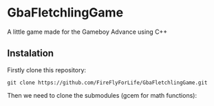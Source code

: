 # GbaFletchlingGame
A little game made for the Gameboy Advance using C++

## Instalation
Firstly clone this repository:
```
git clone https://github.com/FireFlyForLife/GbaFletchlingGame.git
```
Then we need to clone the submodules (gcem for math functions):
```

```